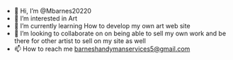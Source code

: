 - 👋 Hi, I’m @Mbarnes20220
- 👀 I’m interested in Art 
- 🌱 I’m currently learning How to develop my own art web site 
- 💞️ I’m looking to collaborate on on being able to sell my own work and be there for other artist to sell on my site as well
- 📫 How to reach me barneshandymanservices5@gmail.com

<!---
Mbarnes20220/Mbarnes20220 is a ✨ special ✨ repository because its `README.md` (this file) appears on your GitHub profile.
You can click the Preview link to take a look at your changes.
--->
